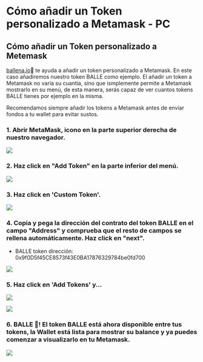 # Cómo añadir un Token personalizado a Metamask - PC

## Cómo añadir un Token personalizado a Metemask

[ballena.io](https://ballena.io/)🐋 te ayuda a añadir un token personalizado a Metamask. En este caso añadiremos nuestro token BALLE como ejemplo. El añadir un token a Metamask no varía su cuantía, sino que ismplemente permite a Metamask mostrarlo en su menú, de esta manera, serás capaz de ver cuantos tokens BALLE tienes por ejemplo en la misma. 

Recomendamos siempre añadir los tokens a Metamask antes de enviar fondos a tu wallet para evitar sustos.



### 1. Abrir MetaMask, icono en la parte superior derecha de nuestro navegador.



![](../../../../.gitbook/assets/1%20%288%29.png)

### 2. Haz click en "Add Token" en la parte inferior del menú.



![](../../../../.gitbook/assets/2%20%287%29.png)

### 

### 3. Haz click en 'Custom Token'.



![](../../../../.gitbook/assets/3%20%289%29.png)

#### 

### 4. Copia y pega la dirección del contrato del token BALLE en el campo "Address" y comprueba que el resto de campos se rellena automáticamente. Haz click en "next".

* BALLE token dirección: 0x9f0D5f45CE8573f43E0BA17876329784be0fd700



![](../../../../.gitbook/assets/4%20%285%29.png)

### 

### 5. Haz click en 'Add Tokens' y...



![](../../../../.gitbook/assets/5%20%285%29.png)



![](../../../../.gitbook/assets/6.png)

#### 

### 6. BALLE 🐋! El token BALLE está ahora disponible entre tus tokens, la Wallet está lista para mostrar su balance y ya puedes comenzar a visualizarlo en tu Metamask.



![](../../../../.gitbook/assets/7%20%283%29.png)





